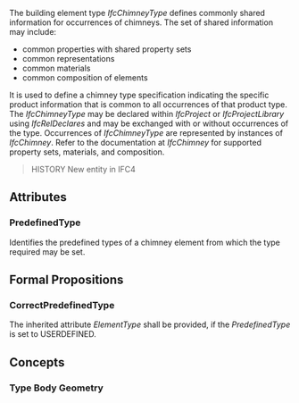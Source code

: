 The building element type _IfcChimneyType_ defines commonly shared information for occurrences of chimneys. The set of shared information may include:

* common properties with shared property sets
* common representations
* common materials
* common composition of elements


<!-- end of short definition -->

It is used to define a chimney type specification indicating the specific product information that is common to all occurrences of that product type. The _IfcChimneyType_ may be declared within _IfcProject_ or _IfcProjectLibrary_ using _IfcRelDeclares_ and may be exchanged with or without occurrences of the type. Occurrences of _IfcChimneyType_ are represented by instances of _IfcChimney_. Refer to the documentation at _IfcChimney_ for supported property sets, materials, and composition.

> HISTORY New entity in IFC4

## Attributes

### PredefinedType
Identifies the predefined types of a chimney element from which the type required may be set.

## Formal Propositions

### CorrectPredefinedType
The inherited attribute _ElementType_ shall be provided, if the _PredefinedType_ is set to USERDEFINED.

## Concepts

### Type Body Geometry



